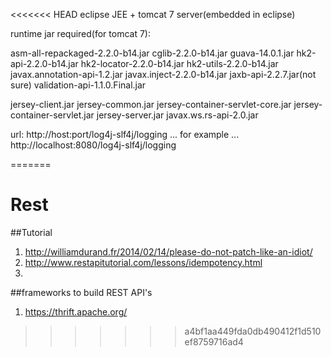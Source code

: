 <<<<<<< HEAD
eclipse JEE + tomcat 7 server(embedded in eclipse)

runtime jar required(for tomcat 7):

asm-all-repackaged-2.2.0-b14.jar
cglib-2.2.0-b14.jar
guava-14.0.1.jar
hk2-api-2.2.0-b14.jar
hk2-locator-2.2.0-b14.jar
hk2-utils-2.2.0-b14.jar
javax.annotation-api-1.2.jar
javax.inject-2.2.0-b14.jar
jaxb-api-2.2.7.jar(not sure)
validation-api-1.1.0.Final.jar

jersey-client.jar
jersey-common.jar
jersey-container-servlet-core.jar
jersey-container-servlet.jar
jersey-server.jar
javax.ws.rs-api-2.0.jar

url:
http://host:port/log4j-slf4j/logging ... for example ... http://localhost:8080/log4j-slf4j/logging

=======
# Rest

##Tutorial
1. http://williamdurand.fr/2014/02/14/please-do-not-patch-like-an-idiot/
2. http://www.restapitutorial.com/lessons/idempotency.html
3. 


##frameworks to build REST API's
1. https://thrift.apache.org/
>>>>>>> a4bf1aa449fda0db490412f1d510ef8759716ad4

